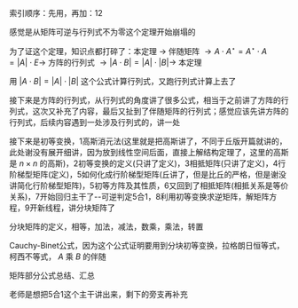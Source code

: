索引顺序：先用，再加：12  
  
感觉是从矩阵可逆与行列式不为零这个定理开始崩塌的  
  
为了证这个定理，知识点都打碎了：本定理 $\to$ 伴随矩阵 $\to A\cdot A^\star=A^\star\cdot A=|A|\cdot E\to$ 方阵的行列式 $\to|A\cdot B|=|A|\cdot|B|\to$ 本定理  
  
  
  
用 $|A\cdot B|=|A|\cdot|B|$ 这个公式计算行列式，又跑行列式计算上去了  
  
  
  
接下来是方阵的行列式，从行列式的角度讲了很多公式，相当于之前讲了方阵的行列式，这次又补充了内容，最后又扯到了伴随矩阵的行列式；感觉应该先讲方阵的行列式，后续内容遇到一处涉及行列式的，讲一处  
  
  
  
接下来是初等变换，1高斯消元法(这里就是把高斯讲了，不同于丘版开篇就讲的，此处谢没有展开细讲，因为放到线性空间后面，直接上解结构定理了，这里的高斯是 $n\times n$ 的高斯)，2初等变换的定义(只讲了定义)，3相抵矩阵(只讲了定义)，4行阶梯型矩阵(定义)，5如何化成行阶梯型矩阵(丘讲了，但是比丘的严格，但是谢没讲简化行阶梯型矩阵)，5初等方阵及其性质，6又回到了相抵矩阵(相抵关系是等价关系)，7开始回归主干了--可逆判定5合1，8利用初等变换求逆矩阵，解矩阵方程，9开新线程，讲分块矩阵了  
  
  
  
分块矩阵的定义，相等，加法，减法，数乘，乘法，转置  
  
  
  
Cauchy-Binet公式，因为这个公式证明要用到分块初等变换，拉格朗日恒等式，柯西不等式， $A$ 乘 $B$ 的伴随  
  
  
  
矩阵部分公式总结、汇总  
  
  
  
老师是想把5合1这个主干讲出来，剩下的旁支再补充  
  
